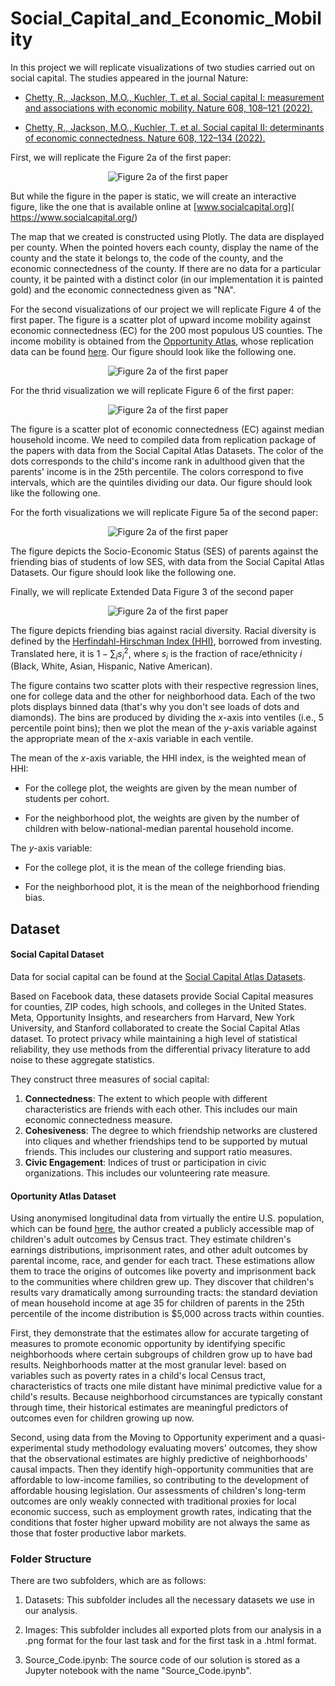 # Social_Capital_and_Economic_Mobility
In this project we will replicate visualizations of two studies carried out on social capital. The studies appeared in the journal Nature:

*  [Chetty, R., Jackson, M.O., Kuchler, T. et al. Social capital I: measurement and associations with economic mobility. Nature 608, 108–121 (2022).](https://doi.org/10.1038/s41586-022-04996-4)

* [Chetty, R., Jackson, M.O., Kuchler, T. et al. Social capital II: determinants of economic connectedness. Nature 608, 122–134 (2022).](https://doi.org/10.1038/s41586-022-04997-3)

First, we will replicate the Figure 2a of the first paper:

<p align="center">
  <img src="https://github.com/user-attachments/assets/7a17f0b1-5e71-486a-aca7-690ba66c2c4e" alt="Figure 2a of the first paper">
</p>

But while the figure in the paper is static, we will create an interactive figure, like the one that is available online at [www.socialcapital.org]( https://www.socialcapital.org/)

The map that we created is constructed using Plotly. The data are displayed per county. When the pointed hovers each county, display the name of the county and the state it belongs to, the code of the county, and the economic connectedness of the county. If there are no data for a particular county, it be painted with a distinct color (in our implementation it is painted gold) and the economic connectedness given as "NA".

For the second visualizations of our project we will replicate Figure 4 of the first paper.
The figure is a scatter plot of upward income mobility against economic connectedness (EC) for the 200 most populous US counties. The income mobility is obtained from the [Opportunity Atlas](https://www.nber.org/papers/w25147), whose replication data can be found [here](https://dataverse.harvard.edu/dataset.xhtml?persistentId=doi:10.7910/DVN/NKCQM1). Our figure should look like the following one.

<p align="center">
  <img src="https://github.com/user-attachments/assets/213caa8d-5719-4b47-a3e7-31df8b47d1e0" alt="Figure 2a of the first paper">
</p>

For the thrid visualization we will replicate Figure 6 of the first paper:

<p align="center">
  <img src="https://github.com/user-attachments/assets/1676991d-983d-4733-9dea-e68dc24901f6" alt="Figure 2a of the first paper">
</p>

The figure is a scatter plot of economic connectedness (EC) against median household income. We need to compiled data from replication package of the papers with data from the Social Capital Atlas Datasets. The color of the dots corresponds to the child's income rank in adulthood given that the parents' income is in the 25th percentile. The colors correspond to five intervals, which are the quintiles dividing our data. Our figure should look like the following one.

For the forth visualizations we will replicate Figure 5a of the second paper:

<p align="center">
  <img src="https://github.com/user-attachments/assets/f9f1d917-78d5-4a10-af41-96dcdc0d9e12" alt="Figure 2a of the first paper">
</p>

The figure depicts the Socio-Economic Status (SES) of parents against the friending bias of students of low SES, with data from the Social Capital Atlas Datasets. Our figure should look like the following one.

Finally, we will replicate Extended Data Figure 3 of the second paper

<p align="center">
  <img src="https://github.com/user-attachments/assets/98194037-0cbe-4c98-9505-f2bbeda5ad2a" alt="Figure 2a of the first paper">
</p>

The figure depicts friending bias against racial diversity. Racial diversity is defined by the [Herfindahl-Hirschman Index (HHI)](https://en.wikipedia.org/wiki/Herfindahl%E2%80%93Hirschman_index), borrowed from investing. Translated here, it is $1 - \sum_{i}{s_i}^2$, where $s_i$ is the fraction of race/ethnicity $i$ (Black, White, Asian, Hispanic, Native American).

The figure contains two scatter plots with their respective regression lines, one for college data and the other for neighborhood data. Each of the two plots displays binned data (that's why you don't see loads of dots and diamonds). The bins are produced by dividing the $x$-axis into ventiles (i.e., 5 percentile point bins); then we plot the mean of the $y$-axis variable against the appropriate mean of the $x$-axis variable in each ventile. 

The mean of the $x$-axis variable, the HHI index, is the weighted mean of HHI:

* For the college plot, the weights are given by the mean number of students per cohort.

* For the neighborhood plot, the weights are given by the number of children with below-national-median parental household income.

The $y$-axis variable:

* For the college plot, it is the mean of the college friending bias.

* For the neighborhood plot, it is the mean of the neighborhood friending bias.


## Dataset

#### Social Capital Dataset
Data for social capital can be found at the [Social Capital Atlas Datasets](https://data.humdata.org/dataset/social-capital-atlas).

Based on Facebook data, these datasets provide Social Capital measures for counties, ZIP codes, high schools, and colleges in the United States. Meta, Opportunity Insights, and researchers from Harvard, New York University, and Stanford collaborated to create the Social Capital Atlas dataset. To protect privacy while maintaining a high level of statistical reliability, they use methods from the differential privacy literature to add noise to these aggregate statistics.

They construct three measures of social capital:

1. **Connectedness**: The extent to which people with different characteristics are friends with each other. This includes our main economic connectedness measure.
2. **Cohesiveness**: The degree to which friendship networks are clustered into cliques and whether friendships tend to be supported by mutual friends. This includes our clustering and support ratio measures.
3. **Civic Engagement**: Indices of trust or participation in civic organizations. This includes our volunteering rate measure.

#### Oportunity Atlas Dataset
Using anonymised longitudinal data from virtually the entire U.S. population, which can be found [here](https://dataverse.harvard.edu/dataset.xhtml?persistentId=doi:10.7910/DVN/NKCQM1), the author created a publicly accessible map of children's adult outcomes by Census tract. They estimate children's earnings distributions, imprisonment rates, and other adult outcomes by parental income, race, and gender for each tract. These estimations allow them to trace the origins of outcomes like poverty and imprisonment back to the communities where children grew up. They discover that children's results vary dramatically among surrounding tracts: the standard deviation of mean household income at age 35 for children of parents in the 25th percentile of the income distribution is $5,000 across tracts within counties.

First, they demonstrate that the estimates allow for accurate targeting of measures to promote economic opportunity by identifying specific neighborhoods where certain subgroups of children grow up to have bad results. Neighborhoods matter at the most granular level: based on variables such as poverty rates in a child's local Census tract, characteristics of tracts one mile distant have minimal predictive value for a child's results. Because neighborhood circumstances are typically constant through time, their historical estimates are meaningful predictors of outcomes even for children growing up now.

Second, using data from the Moving to Opportunity experiment and a quasi-experimental study methodology evaluating movers' outcomes, they show that the observational estimates are highly predictive of neighborhoods' causal impacts. Then they identify high-opportunity communities that are affordable to low-income families, so contributing to the development of affordable housing legislation. Our assessments of children's long-term outcomes are only weakly connected with traditional proxies for local economic success, such as employment growth rates, indicating that the conditions that foster higher upward mobility are not always the same as those that foster productive labor markets.

### Folder Structure
There are two subfolders, which are as follows:

1. Datasets: This subfolder includes all the necessary datasets we use in our analysis.

2. Images: This subfolder includes all exported plots from our analysis in a .png format for the four last task and for the first task in a .html format. 

3. Source_Code.ipynb: The source code of our solution is stored as a Jupyter notebook with the name "Source_Code.ipynb".
